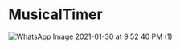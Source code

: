 # MusicalTimer
![WhatsApp Image 2021-01-30 at 9 52 40 PM (1)](https://user-images.githubusercontent.com/65275009/106362021-8b3fb200-6346-11eb-9268-93ca5489a018.jpeg)
